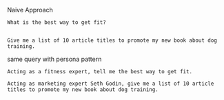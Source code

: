 Naive Approach

```
What is the best way to get fit?
```

```

Give me a list of 10 article titles to promote my new book about dog training.
```



same query with persona pattern

```
Acting as a fitness expert, tell me the best way to get fit.
```

```
Acting as marketing expert Seth Godin, give me a list of 10 article titles to promote my new book about dog training.
```